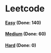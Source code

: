 # Leetcode

<h4><a href="https://github.com/lon-yang/leetcode/blob/master/docs/Easy.md">Easy</a>  (Done: 140)</h4>
<h4><a href="https://github.com/lon-yang/leetcode/blob/master/docs/Medium.md">Medium</a>  (Done: 60)</h4>
<h4><a href="https://github.com/lon-yang/leetcode/blob/master/docs/Hard.md">Hard</a>  (Done: 0)</h4>